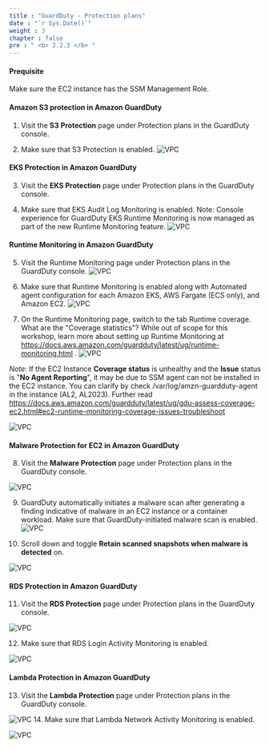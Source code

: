 ```yaml
---
title : "GuardDuty - Protection plans"
date : "`r Sys.Date()`"
weight : 3
chapter : false
pre : " <b> 2.2.3 </b> "
---
```

#### Prequisite
Make sure the EC2 instance has the SSM Management Role.
#### Amazon S3 protection in Amazon GuardDuty

1. Visit the **S3 Protection** page under Protection plans in the GuardDuty console.


2. Make sure that S3 Protection is enabled.
![VPC](/images/2/2.2-Amazon-GuardDuty/2.2.3-GuardDuty-Protection-plans/s2.png)

#### EKS Protection in Amazon GuardDuty
3. Visit the **EKS Protection** page under Protection plans in the GuardDuty console.


4. Make sure that EKS Audit Log Monitoring is enabled. Note: Console experience for GuardDuty EKS Runtime Monitoring is now managed as part of the new Runtime Monitoring feature.
![VPC](/images/2/2.2-Amazon-GuardDuty/2.2.3-GuardDuty-Protection-plans/s4.png)
#### Runtime Monitoring in Amazon GuardDuty

5. Visit the Runtime Monitoring page under Protection plans in the GuardDuty console.
![VPC](/images/2/2.2-Amazon-GuardDuty/2.2.3-GuardDuty-Protection-plans/s5.png)

6. Make sure that Runtime Monitoring is enabled along with Automated agent configuration for each Amazon EKS, AWS Fargate (ECS only), and Amazon EC2.
![VPC](/images/2/2.2-Amazon-GuardDuty/2.2.3-GuardDuty-Protection-plans/s6.png)


7. On the Runtime Monitoring page, switch to the tab Runtime coverage. What are the "Coverage statistics"? While out of scope for this workshop, learn more about setting up Runtime Monitoring at https://docs.aws.amazon.com/guardduty/latest/ug/runtime-monitoring.html .
![VPC](/images/2/2.2-Amazon-GuardDuty/2.2.3-GuardDuty-Protection-plans/s7a.png)

*Note*: If the EC2 Instance **Coverage status** is unhealthy and the **Issue** status is "**No Agent Reporting**", it may be due to SSM agent can not be installed in the EC2 instance. You can clarify by check /var/log/amzn-guardduty-agent in the instance (AL2, AL2023). Further read https://docs.aws.amazon.com/guardduty/latest/ug/gdu-assess-coverage-ec2.html#ec2-runtime-monitoring-coverage-issues-troubleshoot

![VPC](/images/2/2.2-Amazon-GuardDuty/2.2.3-GuardDuty-Protection-plans/s7b.png)

#### Malware Protection for EC2 in Amazon GuardDuty

8. Visit the **Malware Protection** page under Protection plans in the GuardDuty console.

![VPC](/images/2/2.2-Amazon-GuardDuty/2.2.3-GuardDuty-Protection-plans/s8.png)

9. GuardDuty automatically initiates a malware scan after generating a finding indicative of malware in an EC2 instance or a container workload. Make sure that GuardDuty-initiated malware scan is enabled.
![VPC](/images/2/2.2-Amazon-GuardDuty/2.2.3-GuardDuty-Protection-plans/s9.png)

10. Scroll down and toggle **Retain scanned snapshots when malware is detected** on.

![VPC](/images/2/2.2-Amazon-GuardDuty/2.2.3-GuardDuty-Protection-plans/s10.png)
#### RDS Protection in Amazon GuardDuty

11. Visit the **RDS Protection** page under Protection plans in the GuardDuty console.

![VPC](/images/2/2.2-Amazon-GuardDuty/2.2.3-GuardDuty-Protection-plans/s11.png)

12. Make sure that RDS Login Activity Monitoring is enabled.


![VPC](/images/2/2.2-Amazon-GuardDuty/2.2.2-GuardDuty-Findings/s23.png)
#### Lambda Protection in Amazon GuardDuty
13. Visit the **Lambda Protection** page under Protection plans in the GuardDuty console.

![VPC](/images/2/2.2-Amazon-GuardDuty/2.2.2-GuardDuty-Findings/s13.png)
14. Make sure that Lambda Network Activity Monitoring is enabled.

![VPC](/images/2/2.2-Amazon-GuardDuty/2.2.2-GuardDuty-Findings/s14.png)